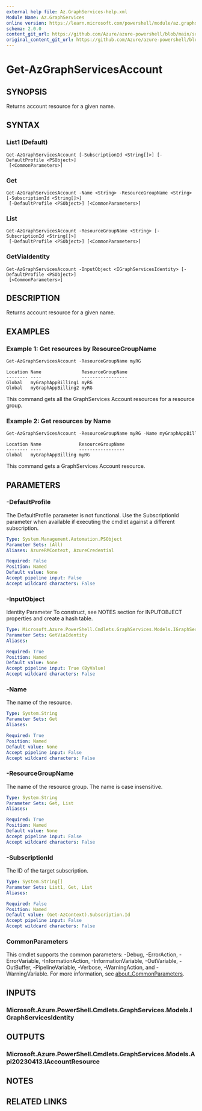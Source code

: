 ```yaml
---
external help file: Az.GraphServices-help.xml
Module Name: Az.GraphServices
online version: https://learn.microsoft.com/powershell/module/az.graphservices/get-azgraphservicesaccount
schema: 2.0.0
content_git_url: https://github.com/Azure/azure-powershell/blob/main/src/GraphServices/GraphServices/help/Get-AzGraphServicesAccount.md
original_content_git_url: https://github.com/Azure/azure-powershell/blob/main/src/GraphServices/GraphServices/help/Get-AzGraphServicesAccount.md
---
```


# Get-AzGraphServicesAccount

## SYNOPSIS
Returns account resource for a given name.

## SYNTAX

### List1 (Default)
```
Get-AzGraphServicesAccount [-SubscriptionId <String[]>] [-DefaultProfile <PSObject>]
 [<CommonParameters>]
```

### Get
```
Get-AzGraphServicesAccount -Name <String> -ResourceGroupName <String> [-SubscriptionId <String[]>]
 [-DefaultProfile <PSObject>] [<CommonParameters>]
```

### List
```
Get-AzGraphServicesAccount -ResourceGroupName <String> [-SubscriptionId <String[]>]
 [-DefaultProfile <PSObject>] [<CommonParameters>]
```

### GetViaIdentity
```
Get-AzGraphServicesAccount -InputObject <IGraphServicesIdentity> [-DefaultProfile <PSObject>]
 [<CommonParameters>]
```

## DESCRIPTION
Returns account resource for a given name.

## EXAMPLES

### Example 1: Get resources by ResourceGroupName
```powershell
Get-AzGraphServicesAccount -ResourceGroupName myRG
```

```output
Location Name               ResourceGroupName
-------- ----               -----------------
Global   myGraphAppBilling1 myRG
Global   myGraphAppBilling2 myRG
```

This command gets all the GraphServices Account resources for a resource group.

### Example 2: Get resources by Name
```powershell
Get-AzGraphServicesAccount -ResourceGroupName myRG -Name myGraphAppBilling
```

```output
Location Name              ResourceGroupName
-------- ----              -----------------
Global   myGraphAppBilling myRG
```

This command gets a GraphServices Account resource.

## PARAMETERS

### -DefaultProfile
The DefaultProfile parameter is not functional.
Use the SubscriptionId parameter when available if executing the cmdlet against a different subscription.

```yaml
Type: System.Management.Automation.PSObject
Parameter Sets: (All)
Aliases: AzureRMContext, AzureCredential

Required: False
Position: Named
Default value: None
Accept pipeline input: False
Accept wildcard characters: False
```

### -InputObject
Identity Parameter
To construct, see NOTES section for INPUTOBJECT properties and create a hash table.

```yaml
Type: Microsoft.Azure.PowerShell.Cmdlets.GraphServices.Models.IGraphServicesIdentity
Parameter Sets: GetViaIdentity
Aliases:

Required: True
Position: Named
Default value: None
Accept pipeline input: True (ByValue)
Accept wildcard characters: False
```

### -Name
The name of the resource.

```yaml
Type: System.String
Parameter Sets: Get
Aliases:

Required: True
Position: Named
Default value: None
Accept pipeline input: False
Accept wildcard characters: False
```

### -ResourceGroupName
The name of the resource group.
The name is case insensitive.

```yaml
Type: System.String
Parameter Sets: Get, List
Aliases:

Required: True
Position: Named
Default value: None
Accept pipeline input: False
Accept wildcard characters: False
```

### -SubscriptionId
The ID of the target subscription.

```yaml
Type: System.String[]
Parameter Sets: List1, Get, List
Aliases:

Required: False
Position: Named
Default value: (Get-AzContext).Subscription.Id
Accept pipeline input: False
Accept wildcard characters: False
```

### CommonParameters
This cmdlet supports the common parameters: -Debug, -ErrorAction, -ErrorVariable, -InformationAction, -InformationVariable, -OutVariable, -OutBuffer, -PipelineVariable, -Verbose, -WarningAction, and -WarningVariable. For more information, see [about_CommonParameters](http://go.microsoft.com/fwlink/?LinkID=113216).

## INPUTS

### Microsoft.Azure.PowerShell.Cmdlets.GraphServices.Models.IGraphServicesIdentity

## OUTPUTS

### Microsoft.Azure.PowerShell.Cmdlets.GraphServices.Models.Api20230413.IAccountResource

## NOTES

## RELATED LINKS
